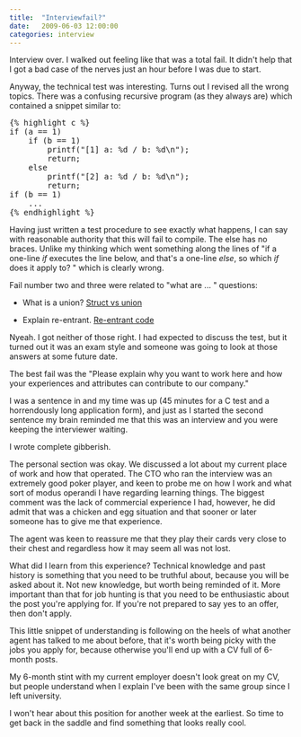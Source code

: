 ```yaml
---
title:  "Interviewfail?"
date:   2009-06-03 12:00:00
categories: interview
---
```


Interview over. I walked out feeling like that was a total fail. It didn't help that I got a bad case of the nerves just an hour before I was due to start.

Anyway, the technical test was interesting. Turns out I revised all the wrong topics. There was a confusing recursive program (as they always are) which contained a snippet similar to:

<pre>
{% highlight c %}
if (a == 1)
	if (b == 1)
		printf("[1] a: %d / b: %d\n");
		return;
	else
		printf("[2] a: %d / b: %d\n");
		return;
if (b == 1) 
	...
{% endhighlight %}
</pre>

Having just written a test procedure to see exactly what happens, I can say with reasonable authority that this will fail to compile. The else has no braces. Unlike my thinking which went something along the lines of "if a one-line *if* executes the line below, and that's a one-line *else*, so which *if* does it apply to? " which is clearly wrong.

Fail number two and three were related to "what are ... " questions:


*  What is a union? [Struct vs union](http://technopark02.blogspot.com/2004/10/cc-structure-vs-union.html.html)

*  Explain re-entrant. [Re-entrant code](https://en.wikipedia.org/wiki/Reentrancy_(computing))

Nyeah. I got neither of those right. I had expected to discuss the test, but it turned out it was an exam style and someone was going to look at those answers at some future date.

The best fail was the "Please explain why you want to work here and how your experiences and attributes can contribute to our company."

I was a sentence in and my time was up (45 minutes for a C test and a horrendously long application form), and just as I started the second sentence my brain reminded me that this was an interview and you were keeping the interviewer waiting.

I wrote complete gibberish.

The personal section was okay. We discussed a lot about my current place of work and how that operated. The CTO who ran the interview was an extremely good poker player, and keen to probe me on how I work and what sort of modus operandi I have regarding learning things. The biggest comment was the lack of commercial experience I had, however, he did admit that was a chicken and egg situation and that sooner or later someone has to give me that experience.

The agent was keen to reassure me that they play their cards very close to their chest and regardless how it may seem all was not lost.

What did I learn from this experience? Technical knowledge and past history is something that you need to be truthful about, because you will be asked about it. Not new knowledge, but worth being reminded of it. More important than that for job hunting is that you need to be enthusiastic about the post you're applying for. If you're not prepared to say yes to an offer, then don't apply.

This little snippet of understanding is following on the heels of what another agent has talked to me about before, that it's worth being picky with the jobs you apply for, because otherwise you'll end up with a CV full of 6-month posts.

My 6-month stint with my current employer doesn't look great on my CV, but people understand when I explain I've been with the same group since I left university.

I won't hear about this position for another week at the earliest. So time to get back in the saddle and find something that looks really cool.
